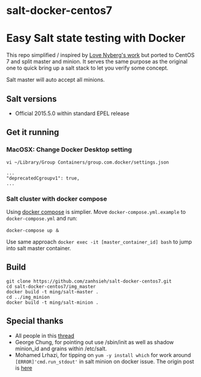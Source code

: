 # salt-docker-centos7
Easy Salt state testing with Docker
===========

This repo simplified / inspired by [Love Nyberg's work](https://github.com/jacksoncage/salt-docker) but ported to CentOS 7 and split master and minion. It serves the same purpose as the original one to quick bring up a salt stack to let you verify some concept.

Salt master will auto accept all minions. 

## Salt versions

 - Official 2015.5.0 within standard EPEL release

## Get it running

### MacOSX: Change Docker Desktop setting

```
vi ~/Library/Group Containers/group.com.docker/settings.json

...
"deprecatedCgroupv1": true,
...

```

### Salt cluster with docker compose

Using [docker compose](https://github.com/docker/compose) is simplier. Move `docker-compose.yml.example` to `docker-compose.yml` and run:

```
docker-compose up ＆
```

Use same approach `docker exec -it [master_container_id] bash` to jump into salt master container.

## Build

```
git clone https://github.com/zanhsieh/salt-docker-centos7.git
cd salt-docker-centos7/img_master
docker build -t ming/salt-master .
cd ../img_minion
docker build -t ming/salt-minion .
```

## Special thanks
- All people in this [thread](https://github.com/docker/for-mac/issues/6073)
- George Chung, for pointing out use /sbin/init as well as shadow minion_id and grains within /etc/salt.
- Mohamed Lrhazi, for tipping on `yum -y install which` for work around `[ERROR]'cmd.run_stdout'` in salt minion on docker issue. The origin post is [here](https://groups.google.com/forum/#!topic/salt-users/6i7Kwdd-xxU)
